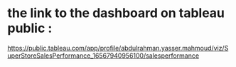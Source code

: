 # the link to the dashboard on tableau public :
https://public.tableau.com/app/profile/abdulrahman.yasser.mahmoud/viz/SuperStoreSalesPerformance_16567940956100/salesperformance

